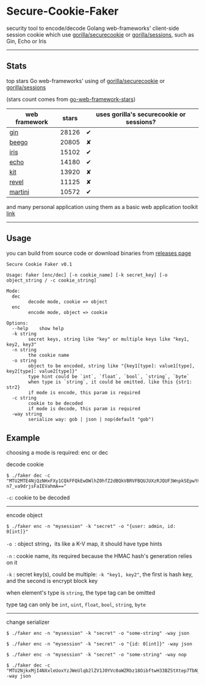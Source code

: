 # Secure-Cookie-Faker

security tool to encode/decode Golang web-frameworks' client-side session cookie which use [gorilla/securecookie](https://github.com/gorilla/securecookie) or [gorilla/sessions](https://github.com/gorilla/sessions), such as Gin, Echo or Iris

***

## Stats

top stars Go web-frameworks' using of [gorilla/securecookie](https://github.com/gorilla/securecookie) or [gorilla/sessions](https://github.com/gorilla/sessions)

(stars count comes from [go-web-framework-stars](https://github.com/mingrammer/go-web-framework-stars))

| web framework                                    | stars | uses gorilla's securecookie or sessions? |
| ------------------------------------------------ | ----- | ---------------------------------------- |
| [gin](https://github.com/gin-gonic/gin)          | 28126 | ✔                                        |
| [beego](https://github.com/astaxie/beego)        | 20805 | ✘                                        |
| [iris](https://github.com/kataras/iris)          | 15102 | ✔                                        |
| [echo](https://github.com/labstack/echo)         | 14180 | ✔                                        |
| [kit](https://github.com/go-kit/kit)             | 13920 | ✘                                        |
| [revel](https://github.com/revel/revel)          | 11125 | ✘                                        |
| [martini](https://github.com/go-martini/martini) | 10572 | ✔                                        |

and many personal application using them as a basic web application toolkit [link](https://github.com/search?q=import+%22github.com%2Fgorilla%2Fsessions%22&type=Code)

***

## Usage

you can build from source code or download binaries from [releases page](https://github.com/EddieIvan01/secure-cookie-faker/releases)

```
Secure Cookie Faker v0.1

Usage: faker [enc/dec] [-n cookie_name] [-k secret_key] [-o object_string / -c cookie_string]

Mode: 
  dec
        decode mode, cookie => object
  enc
        encode mode, object => cookie

Options:
  --help    show help
  -k string
        secret keys, string like "key" or multiple keys like "key1, key2, key3"
  -n string
        the cookie name
  -o string
        object to be encoded, string like "{key1[type]: value1[type], key2[type]: value2[type]}"
        type hint could be `int`, `float`, `bool`, `string`, `byte`
        when type is `string`, it could be omitted. like this {str1: str2}
        if mode is encode, this param is required
  -c string
        cookie to be decoded
        if mode is decode, this param is required
  -way string
        serialize way: gob | json | nop(default "gob")
```

## Example

choosing a mode is required: enc or dec

decode cookie

```
$ ./faker dec -c "MTU2MTE4NjQzNHxFXy1CQkFFQkEwOWlhZ0hfZ2dBQkVBRVFBQUJUXzRJQUF3WnpkSEpwYm1jTUJnQUVkWE5sY2daemRISnBibWNNQndBRllXUnRhVzRHYzNSeWFXNW5EQVFBQW1sa0EybHVkQVFDQUFBR2MzUnlhVzVuREFjQUJYQnZhVzUwQTJsdWRBUUZBUDBERFQ0PXwKR14WwPjXeUBZlZ0sKcEfRu-n7_va9drjsFaIEVahmA=="
```

`-c`: cookie to be decoded

***

encode object

```
$ ./faker enc -n "mysession" -k "secret" -o "{user: admin, id: 0[int]}"
```

`-o `: object string，its like a K-V map, it should have type hints

`-n` : cookie name, its required because the HMAC hash's generation relies on it

`-k` : secret key(s), could be multiple: `-k "key1, key2"`, the first is hash key, and the second is encrypt block key

when element's type is `string`, the type tag can be omitted

type tag can only be `int`,  `uint`,  `float`,  `bool`,  `string`,  `byte`

***

change serializer

```
$ ./faker enc -n "mysession" -k "secret" -o "some-string" -way json

$ ./faker enc -n "mysession" -k "secret" -o "{id: 0[int]}" -way json

$ ./faker enc -n "mysession" -k "secret" -o "some-string" -way nop

$ ./faker dec -c "MTU2NjkxMjI4NXxleUoxYzJWeUlqb2lZV1J0YVc0aWZRbz18OibftwH33BZStXtep7TbN_mbyk8RftQe9t_wxCJXhHo=" -way json
```

